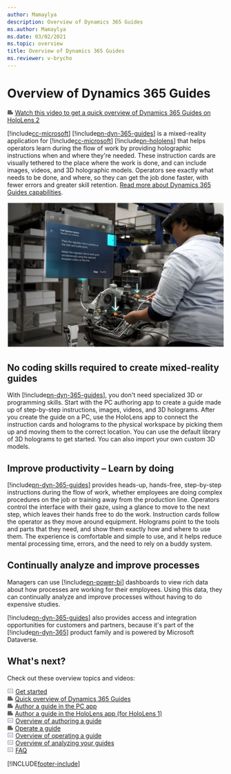```yaml
---
author: Mamaylya
description: Overview of Dynamics 365 Guides
ms.author: Mamaylya
ms.date: 03/02/2021
ms.topic: overview
title: Overview of Dynamics 365 Guides
ms.reviewer: v-brycho
---
```


# Overview of Dynamics 365 Guides

![Video camera graphic](media/video-camera.PNG "Video camera graphic") [Watch this video to get a quick overview of Dynamics 365 Guides on HoloLens 2](https://www.youtube.com/watch?v=V8c3pDKdHEc)

[!include[cc-microsoft](../includes/cc-microsoft.md)] [!include[pn-dyn-365-guides](../includes/pn-dyn-365-guides.md)] is a mixed-reality application for [!include[cc-microsoft](../includes/cc-microsoft.md)] [!include[pn-hololens](../includes/pn-hololens.md)] that helps operators learn during the flow of work by providing holographic instructions when and where they're needed. These instruction cards are visually tethered to the place where the work is done, and can include images, videos, and 3D holographic models. Operators see exactly what needs to be done, and where, so they can get the job done faster, with fewer errors and greater skill retention. [Read more about Dynamics 365 Guides capabilities](https://dynamics.microsoft.com/mixed-reality/guides/?ef_id=34bba79ef37214ad99adc7aaf4d29e4f:G:s&OCID=AID2100366_SEM_34bba79ef37214ad99adc7aaf4d29e4f:G:s&msclkid=34bba79ef37214ad99adc7aaf4d29e4f).

![Person using Dynamics 365 Guides while working on a truck engine](media/woman-at-work.PNG "Person using Dynamics 365 Guides while working on a truck engine") 

## No coding skills required to create mixed-reality guides

With [!include[pn-dyn-365-guides](../includes/pn-dyn-365-guides.md)], you don't need specialized 3D or programming skills. Start with the PC authoring app to create a guide made up of step-by-step instructions, images, videos, and 3D holograms. After you create the guide on a PC, use the HoloLens app to connect the instruction cards and holograms to the physical workspace by picking them up and moving them to the correct location. You can use the default library of 3D holograms to get started. You can also import your own custom 3D models.

## Improve productivity – Learn by doing

[!include[pn-dyn-365-guides](../includes/pn-dyn-365-guides.md)] provides heads-up, hands-free, step-by-step instructions during the flow of work, whether employees are doing complex procedures on the job or training away from the production line. Operators control the interface with their gaze, using a glance to move to the next step, which leaves their hands free to do the work. Instruction cards follow the operator as they move around equipment. Holograms point to the tools and parts that they need, and show them exactly how and where to use them. The experience is comfortable and simple to use, and it helps reduce mental processing time, errors, and the need to rely on a buddy system.

## Continually analyze and improve processes

Managers can use [!include[pn-power-bi](../includes/pn-power-bi.md)] dashboards to view rich data about how processes are working for their employees. Using this data, they can continually analyze and improve processes without having to do expensive studies.

[!include[pn-dyn-365-guides](../includes/pn-dyn-365-guides.md)] also provides access and integration opportunities for customers and partners, because it's part of the [!include[pn-dyn-365](../includes/pn-dyn-365.md)] product family and is powered by Microsoft Dataverse.

## What's next?

Check out these overview topics and videos:

![Doc graphic](media/doc-icon.PNG "Doc graphic") [Get started](get-started.md)<br>
![Video camera graphic](media/video-camera.PNG "Video camera graphic") [Quick overview of Dynamics 365 Guides](https://aka.ms/guidesoverview)<br>
![Video camera graphic](media/video-camera.PNG "Video camera graphic") [Author a guide in the PC app](https://aka.ms/pcauthor)<br>
![Video camera graphic](media/video-camera.PNG "Video camera graphic") [Author a guide in the HoloLens app (for HoloLens 1)](https://aka.ms/hololensauthor)<br>
![Doc graphic](media/doc-icon.PNG "Doc graphic") [Overview of authoring a guide](authoring-overview.md)<br>
![Video camera graphic](media/video-camera.PNG "Video camera graphic") [Operate a guide](https://aka.ms/guidesoperate)<br>
![Doc graphic](media/doc-icon.PNG "Doc graphic") [Overview of operating a guide](operator-overview.md)<br>
![Doc graphic](media/doc-icon.PNG "Doc graphic") [Overview of analyzing your guides](analytics-guide.md)<br>
![Doc graphic](media/doc-icon.PNG "Doc graphic") [FAQ](faq.md)


[!INCLUDE[footer-include](../includes/footer-banner.md)]
